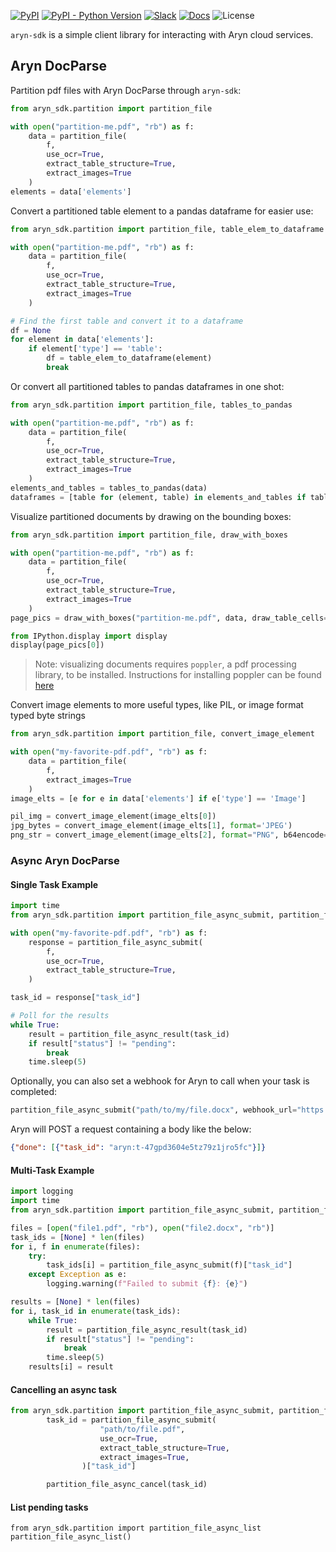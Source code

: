 [![PyPI](https://img.shields.io/pypi/v/aryn-sdk)](https://pypi.org/project/aryn-sdk/)
[![PyPI - Python Version](https://img.shields.io/pypi/pyversions/aryn-sdk)](https://pypi.org/project/aryn-sdk/)
[![Slack](https://img.shields.io/badge/slack-sycamore-brightgreen.svg?logo=slack)](https://join.slack.com/t/sycamore-ulj8912/shared_invite/zt-23sv0yhgy-MywV5dkVQ~F98Aoejo48Jg)
[![Docs](https://readthedocs.org/projects/sycamore/badge/?version=stable)](https://sycamore.readthedocs.io/en/stable/?badge=stable)
![License](https://img.shields.io/github/license/aryn-ai/sycamore)

`aryn-sdk` is a simple client library for interacting with Aryn cloud services.

## Aryn DocParse

Partition pdf files with Aryn DocParse through `aryn-sdk`:

```python
from aryn_sdk.partition import partition_file

with open("partition-me.pdf", "rb") as f:
    data = partition_file(
        f,
        use_ocr=True,
        extract_table_structure=True,
        extract_images=True
    )
elements = data['elements']
```

Convert a partitioned table element to a pandas dataframe for easier use:

```python
from aryn_sdk.partition import partition_file, table_elem_to_dataframe

with open("partition-me.pdf", "rb") as f:
    data = partition_file(
        f,
        use_ocr=True,
        extract_table_structure=True,
        extract_images=True
    )

# Find the first table and convert it to a dataframe
df = None
for element in data['elements']:
    if element['type'] == 'table':
        df = table_elem_to_dataframe(element)
        break
```

Or convert all partitioned tables to pandas dataframes in one shot:

```python
from aryn_sdk.partition import partition_file, tables_to_pandas

with open("partition-me.pdf", "rb") as f:
    data = partition_file(
        f,
        use_ocr=True,
        extract_table_structure=True,
        extract_images=True
    )
elements_and_tables = tables_to_pandas(data)
dataframes = [table for (element, table) in elements_and_tables if table is not None]
```

Visualize partitioned documents by drawing on the bounding boxes:

```python
from aryn_sdk.partition import partition_file, draw_with_boxes

with open("partition-me.pdf", "rb") as f:
    data = partition_file(
        f,
        use_ocr=True,
        extract_table_structure=True,
        extract_images=True
    )
page_pics = draw_with_boxes("partition-me.pdf", data, draw_table_cells=True)

from IPython.display import display
display(page_pics[0])
```

> Note: visualizing documents requires `poppler`, a pdf processing library, to be installed. Instructions for installing poppler can be found [here](https://pypi.org/project/pdf2image/)

Convert image elements to more useful types, like PIL, or image format typed byte strings

```python
from aryn_sdk.partition import partition_file, convert_image_element

with open("my-favorite-pdf.pdf", "rb") as f:
    data = partition_file(
        f,
        extract_images=True
    )
image_elts = [e for e in data['elements'] if e['type'] == 'Image']

pil_img = convert_image_element(image_elts[0])
jpg_bytes = convert_image_element(image_elts[1], format='JPEG')
png_str = convert_image_element(image_elts[2], format="PNG", b64encode=True)
```

### Async Aryn DocParse

#### Single Task Example
```python
import time
from aryn_sdk.partition import partition_file_async_submit, partition_file_async_result

with open("my-favorite-pdf.pdf", "rb") as f:
    response = partition_file_async_submit(
        f,
        use_ocr=True,
        extract_table_structure=True,
    )

task_id = response["task_id"]

# Poll for the results
while True:
    result = partition_file_async_result(task_id)
    if result["status"] != "pending":
        break
    time.sleep(5)
```

Optionally, you can also set a webhook for Aryn to call when your task is completed:

```python
partition_file_async_submit("path/to/my/file.docx", webhook_url="https://example.com/alert")
```

Aryn will POST a request containing a body like the below:
```json
{"done": [{"task_id": "aryn:t-47gpd3604e5tz79z1jro5fc"}]}
```

#### Multi-Task Example

```python
import logging
import time
from aryn_sdk.partition import partition_file_async_submit, partition_file_async_result

files = [open("file1.pdf", "rb"), open("file2.docx", "rb")]
task_ids = [None] * len(files)
for i, f in enumerate(files):
    try:
        task_ids[i] = partition_file_async_submit(f)["task_id"]
    except Exception as e:
        logging.warning(f"Failed to submit {f}: {e}")

results = [None] * len(files)
for i, task_id in enumerate(task_ids):
    while True:
        result = partition_file_async_result(task_id)
        if result["status"] != "pending":
            break
        time.sleep(5)
    results[i] = result
```

#### Cancelling an async task

```python
from aryn_sdk.partition import partition_file_async_submit, partition_file_async_cancel
        task_id = partition_file_async_submit(
                    "path/to/file.pdf",
                    use_ocr=True,
                    extract_table_structure=True,
                    extract_images=True,
                )["task_id"]

        partition_file_async_cancel(task_id)
```

#### List pending tasks

```
from aryn_sdk.partition import partition_file_async_list
partition_file_async_list()
```
